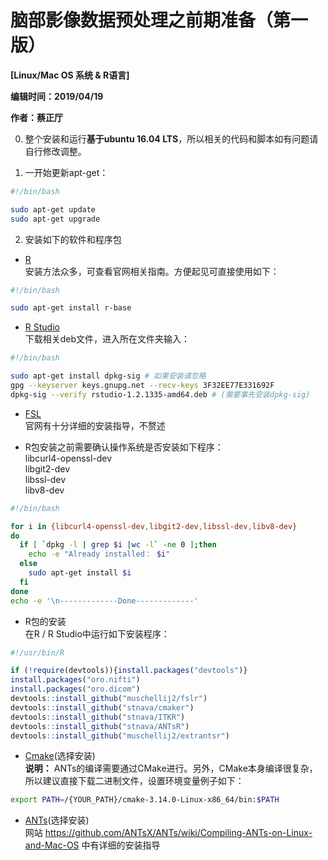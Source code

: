 # 脑部影像数据预处理之**前期准备**（第一版）
**[Linux/Mac OS 系统 & R语言]**

**编辑时间：2019/04/19**

**作者：蔡正厅**

0. 整个安装和运行**基于ubuntu 16.04 LTS**，所以相关的代码和脚本如有问题请自行修改调整。

1. 一开始更新apt-get：
  ```bash
  #!/bin/bash

  sudo apt-get update
  sudo apt-get upgrade
  ```

2. 安装如下的软件和程序包
  * [R](http://cran.r-project.org)  
    安装方法众多，可查看官网相关指南。方便起见可直接使用如下：
  ```bash
  #!/bin/bash

  sudo apt-get install r-base
  ```
  * [R Studio](http://www.rstudio.com)  
      下载相关deb文件，进入所在文件夹输入：
  ```bash
  #!/bin/bash

  sudo apt-get install dpkg-sig # 如果安装请忽略
  gpg --keyserver keys.gnupg.net --recv-keys 3F32EE77E331692F
  dpkg-sig --verify rstudio-1.2.1335-amd64.deb # (需要事先安装dpkg-sig)
  ```
  * [FSL](http://fsl.fmrib.ox.ac.uk/fsl/fslwiki/FslInstallation)  
    官网有十分详细的安装指导，不赘述

  * R包安装之前需要确认操作系统是否安装如下程序：  
    libcurl4-openssl-dev  
    libgit2-dev  
    libssl-dev  
    libv8-dev  
  ```bash
  #!/bin/bash

  for i in {libcurl4-openssl-dev,libgit2-dev,libssl-dev,libv8-dev}
  do
    if [ `dpkg -l | grep $i |wc -l` -ne 0 ];then
      echo -e "Already installed： $i"
    else
      sudo apt-get install $i
    fi
  done
  echo -e '\n-------------Done-------------'
  ```
  * R包的安装  
    在R / R Studio中运行如下安装程序：
  ```R
  #!/usr/bin/R

  if (!require(devtools)){install.packages("devtools")}
  install.packages("oro.nifti")
  install.packages("oro.dicom")
  devtools::install_github("muschellij2/fslr")
  devtools::install_github("stnava/cmaker")
  devtools::install_github("stnava/ITKR")
  devtools::install_github("stnava/ANTsR")
  devtools::install_github("muschellij2/extrantsr")
  ```
  * [Cmake](https://cmake.org/)(选择安装)  
    **说明：** ANTs的编译需要通过CMake进行。另外，CMake本身编译很复杂，所以建议直接下载二进制文件，设置环境变量例子如下：
  ```bash
  export PATH=/{YOUR_PATH}/cmake-3.14.0-Linux-x86_64/bin:$PATH
  ```
  * [ANTs](https://stnava.github.io/ANTs/)(选择安装)  
    网站 https://github.com/ANTsX/ANTs/wiki/Compiling-ANTs-on-Linux-and-Mac-OS 中有详细的安装指导
